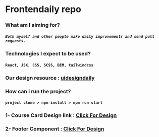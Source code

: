# Frontendaily repo

### What am I aiming for?

##### `Both myself and other people make daily improvements and send pull requests.`

### Technologies I expect to be used?

#### `React, JSX, CSS, SCSS, BEM, tailwindcss`

### Our design resource : [uidesigndaily](https://www.uidesigndaily.com/)

### How can i run the project?

#### `project clone > npm install > npm run start`

### 1- Course Card Design link : [Click For Design](https://www.uidesigndaily.com/posts/figma-course-card-day-1462)
### 2- Footer Component : [Click For Design](https://www.uidesigndaily.com/posts/figma-footer-ui-design-dark-theme-day-1429)
